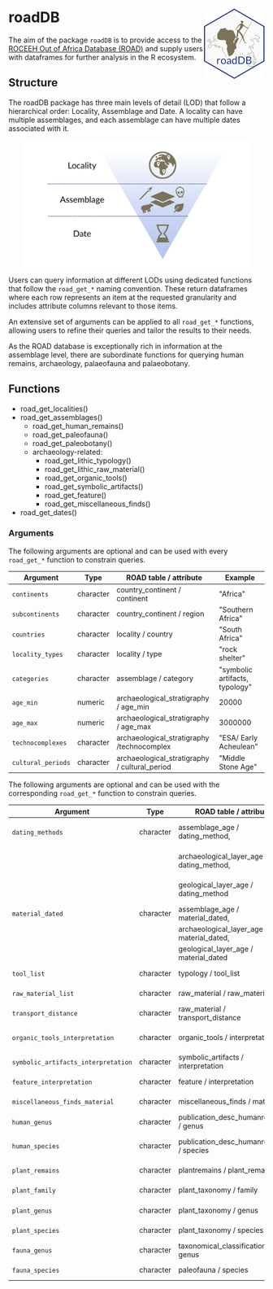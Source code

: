 # roadDB  <a href="http://roceeh.net"><img src="docs/logo.png" align="right" height="138" /></a>
The aim of the package `roadDB` is to provide access to the [ROCEEH Out of Africa Database (ROAD)](https://www.roceeh.uni-tuebingen.de/roadweb/smarty_road_simple_search.php) and supply users with dataframes for further analysis in the R ecosystem.

## Structure
The roadDB package has three main levels of detail (LOD) that follow a hierarchical order: Locality, Assemblage and Date. A locality can have multiple assemblages, and each assemblage can have multiple dates associated with it.

<p align="center">
<img src="docs/levels_of_detail.svg" alt="Illustration of the three levels of the roadDB R-package from top to bottom: Locality, Assemblage and Date" height="250">
</p>

Users can query information at different LODs using dedicated functions that follow the `road_get_*` naming convention. These return dataframes where each row represents an item at the requested granularity and includes attribute columns relevant to those items.

An extensive set of arguments can be applied to all `road_get_*` functions, allowing users to refine their queries and tailor the results to their needs.

As the ROAD database is exceptionally rich in information at the assemblage level, there are subordinate functions for querying human remains, archaeology, palaeofauna and palaeobotany.


## Functions
- road_get_localities()
- road_get_assemblages()
	- road_get_human_remains()
	- road_get_paleofauna()
	- road_get_paleobotany()
	- archaeology-related:
		- road_get_lithic_typology()
		- road_get_lithic_raw_material()
		- road_get_organic_tools()
		- road_get_symbolic_artifacts()
		- road_get_feature()
		- road_get_miscellaneous_finds()
- road_get_dates()

### Arguments
The following arguments are optional and can be used with every `road_get_*` function to constrain queries.

| Argument                            | Type      | ROAD table / attribute                               | Example                                       |
| ----------------------------------- | --------- | ---------------------------------------------------- | --------------------------------------------- |
| `continents`                        | character | country_continent / continent                        | "Africa"                                      |
| `subcontinents`                     | character | country_continent / region                           | "Southern Africa"                             |
| `countries`                         | character | locality / country                                   | "South Africa"                                |
| `locality_types`                    | character | locality / type                                      | "rock shelter"                                |
| `categories`                        | character | assemblage / category                                | "symbolic artifacts, typology"                |
| `age_min`                           | numeric   | archaeological_stratigraphy / age_min                | 20000                                         |
| `age_max`                           | numeric   | archaeological_stratigraphy / age_max                | 3000000                                       |
| `technocomplexes`                   | character | archaeological_stratigraphy /technocomplex           | "ESA/ Early Acheulean"                        |
| `cultural_periods`                  | character | archaeological_stratigraphy / cultural_period        | "Middle Stone Age"                            |


The following arguments are optional and can be used with the corresponding `road_get_*` function to constrain queries.

| Argument                            | Type      | ROAD table / attribute                               | Example(s)                                    |
| ----------------------------------- | --------- | ---------------------------------------------------- | --------------------------------------------- |
| `dating_methods`                    | character | assemblage_age / dating_method,                      |  "U series (uranium-thorium) dating",         |
|                                     |           | archaeological_layer_age / dating_method,            |  "ESR (electron spin resonance) dating",      |
|                                     |           | geological_layer_age / dating_method                 |  "14C (radiocarbon) dating"                   |
| `material_dated`                    | character | assemblage_age / material_dated,                     |  "flint", "limestone", "tephra"               |       
|                                     |           | archaeological_layer_age / material_dated,           |  "lithic burnt",                              |
|                                     |           | geological_layer_age / material_dated                |  "bone"                                       |
| `tool_list`                         | character | typology / tool_list                                 |  "core 29, bladelet 136, blade 1090"          |  
| `raw_material_list`                 | character | raw_material / raw_material_list                     |  "ironstone banded"                           |
| `transport_distance`                | character | raw_material / transport_distance                    |  "regional (6-20 km)"                         |
| `organic_tools_interpretation`      | character | organic_tools / interpretation                       |  "harpoon", "worked", "retoucher"             |
| `symbolic_artifacts_interpretation` | character | symbolic_artifacts / interpretation                  |  "anthropomorphic"                            |
| `feature_interpretation`            | character | feature / interpretation                             |  "stone construction"                         |
| `miscellaneous_finds_material`      | character | miscellaneous_finds / material                       |  "ostrich egg shell", "metal"                 |
| `human_genus`                       | character | publication_desc_humanremains / genus                |  "Homo", "Paranthropus"                       |
| `human_species`                     | character | publication_desc_humanremains / species              |  "sapiens rhodesiensis", "cf. sapiens"        |
| `plant_remains`                     | character | plantremains / plant_remains                         |  "phytoliths", "plant macroremains"           |
| `plant_family`                      | character | plant_taxonomy / family                              |  "Anarcadiaceae",    "Phyllanthaceae"         |
| `plant_genus`                       | character | plant_taxonomy / genus                               |  "Jasione", "Larix/Picea"                     |
| `plant_species`                     | character | plant_taxonomy / species                             |  "Potamogeton gramineus L."                   |
| `fauna_genus`                       | character | taxonomical_classification / genus                   |  "Lemniscomys", "Hipposideros"                |
| `fauna_species`                     | character | paleofauna / species                                 |  "cf. germanicus", "atapuerquensis"           |

